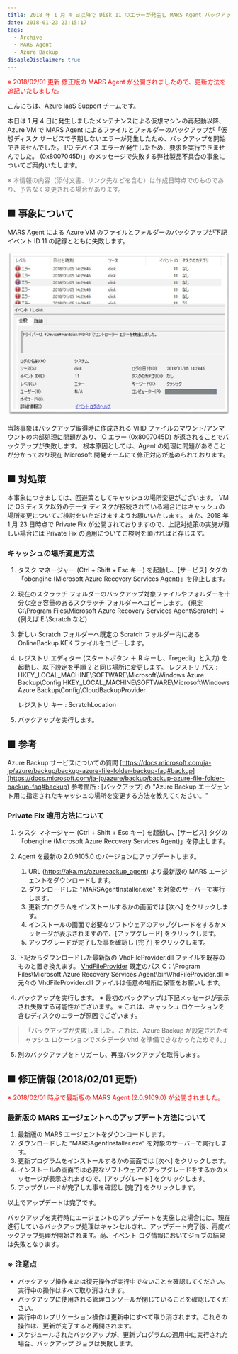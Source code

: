 ```yaml
---
title: 2018 年 1 月 4 日以降で Disk 11 のエラーが発生し MARS Agent バックアップが失敗する (0x8007045D)
date: 2018-01-23 23:15:17
tags:
  - Archive
  - MARS Agent
  - Azure Backup
disableDisclaimer: true
---
```


<span style="color:red;">※ 2018/02/01 更新
修正版の MARS Agent が公開されましたので、更新方法を追記いたしました。</span>

こんにちは、Azure IaaS Support チームです。

本日は 1 月 4 日に発生しましたメンテナンスによる仮想マシンの再起動以降、Azure VM で MARS Agent によるファイルとフォルダーのバックアップが「仮想ディスク サービスで予期しないエラーが発生したため、バックアップを開始できませんでした。 I/O デバイス エラーが発生したため、要求を実行できませんでした。 (0x8007045D)」のメッセージで失敗する弊社製品不具合の事象についてご案内いたします。

<span style="color:gray;">※ 本情報の内容（添付文書、リンク先などを含む）は作成日時点でのものであり、予告なく変更される場合があります。</span>

## ■ 事象について

MARS Agent による Azure VM のファイルとフォルダーのバックアップが下記イベント ID 11 の記録とともに失敗します。

![](./disk11-after20180104/diskerr.jpg)

当該事象はバックアップ取得時に作成される VHD ファイルのマウント/アンマウントの内部処理に問題があり、IO エラー (0x8007045D) が返されることでバックアップが失敗します。
根本原因としては、Agent の処理に問題があることが分かっており現在 Microsoft 開発チームにて修正対応が進められております。

## ■ 対処策
本事象につきましては、回避策としてキャッシュの場所変更がございます。
VM に OS ディスク以外のデータ ディスクが接続されている場合にはキャッシュの場所変更についてご検討をいただけますようお願いいたします。
また、2018 年 1 月 23 日時点で Private Fix が公開されておりますので、上記対処策の実施が難しい場合には Private Fix の適用についてご検討を頂ければと存じます。

 
### キャッシュの場所変更方法

1. タスク マネージャー (Ctrl + Shift + Esc キー) を起動し、[サービス] タグの「obengine (Microsoft Azure Recovery Services Agent)」を停止します。

2. 現在のスクラッチ フォルダーのバックアップ対象ファイルやフォルダーを十分な空き容量のあるスクラッチ フォルダーへコピーします。
   (規定 C:\Program Files\Microsoft Azure Recovery Services Agent\Scratch)
      ↓
   (例えば E:\Scratch など)

3. 新しい Scratch フォルダーへ既定の Scratch フォルダー内にある OnlineBackup.KEK ファイルをコピーします。

4. レジストリ エディター (スタートボタン ＋ R キーし、「regedit」と入力) を起動し、以下設定を手順 2 と同じ場所に変更します。
   レジストリ パス :
      HKEY_LOCAL_MACHINE\SOFTWARE\Microsoft\Windows Azure Backup\Config
      HKEY_LOCAL_MACHINE\SOFTWARE\Microsoft\Windows Azure Backup\Config\CloudBackupProvider

   レジストリ キー :
   ScratchLocation

5. バックアップを実行します。


## ■ 参考

Azure Backup サービスについての質問
[https://docs.microsoft.com/ja-jp/azure/backup/backup-azure-file-folder-backup-faq#backup](https://docs.microsoft.com/ja-jp/azure/backup/backup-azure-file-folder-backup-faq#backup)
参考箇所 : \[バックアップ\] の "Azure Backup エージェント用に指定されたキャッシュの場所を変更する方法を教えてください。"


### Private Fix 適用方法について

1. タスク マネージャー (Ctrl + Shift + Esc キー) を起動し、[サービス] タグの「obengine (Microsoft Azure Recovery Services Agent)」を停止します。

2. Agent を最新の 2.0.9105.0 のバージョンにアップデートします。
    1. URL (https://aka.ms/azurebackup_agent) より最新版の MARS エージェントをダウンロードします。 
    2. ダウンロードした "MARSAgentInstaller.exe" を対象のサーバーで実行します。
    3. 更新プログラムをインストールするかの画面では [次へ] をクリックします。
    4. インストールの画面で必要なソフトウェアのアップグレードをするかメッセージが表示されますので、[アップグレード] をクリックします。
    5. アップグレードが完了した事を確認し [完了] をクリックします。

3. 下記からダウンロードした最新版の VhdFileProvider.dll ファイルを既存のものと置き換えます。
   [VhdFileProvider](http://blogs.technet.microsoft.com/jpaztech/2018/01/23/__trashed/vhdfileprovider/)
   既定のパス C：\Program Files\Microsoft Azure Recovery Services Agent\bin\VhdFileProvider.dll
   ※ 元々の VhdFileProvider.dll ファイルは任意の場所に保管をお願いします。

4. バックアップを実行します。
   ※ 最初のバックアップは下記メッセージが表示され失敗する可能性がございます。
   ※ これは、キャッシュ ロケーションを含むディスクのエラーが原因でございます。
>「バックアップが失敗しました。これは、Azure Backup が設定されたキャッシュ ロケーションでメタデータ vhd を準備できなかったためです。」

5. 別のバックアップをトリガーし、再度バックアップを取得します。

 

## ■ 修正情報 (2018/02/01 更新)
<span style="color:red;">※ 2018/02/01  時点で最新版の MARS Agent (2.0.9109.0) が公開されました。</span>

### 最新版の MARS エージェントへのアップデート方法について
1. 最新版の MARS エージェントをダウンロードします。
2. ダウンロードした "MARSAgentInstaller.exe" を対象のサーバーで実行します。
3. 更新プログラムをインストールするかの画面では [次へ] をクリックします。
4. インストールの画面では必要なソフトウェアのアップグレードをするかのメッセージが表示されますので、[アップグレード] をクリックします。
5. アップグレードが完了した事を確認し [完了] をクリックします。

以上でアップデートは完了です。

バックアップを実行時にエージェントのアップデートを実施した場合には、現在進行しているバックアップ処理はキャンセルされ、アップデート完了後、再度バックアップ処理が開始されます。尚、イベント ログ情報においてジョブの結果は失敗となります。

### ※ 注意点

- バックアップ操作または復元操作が実行中でないことを確認してください。実行中の操作はすべて取り消されます。
- バックアップに使用される管理コンソールが閉じていることを確認してください。
- 実行中のレプリケーション操作は更新中にすべて取り消されます。これらの操作は、更新が完了すると再開されます。
- スケジュールされたバックアップが、更新プログラムの適用中に実行された場合、バックアップ ジョブは失敗します。


